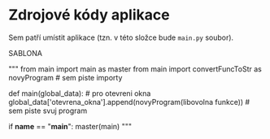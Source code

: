 # Zdrojové kódy aplikace

Sem patří umístit aplikace (tzn. v této složce bude `main.py` soubor).

SABLONA

"""
from main import main as master
from main import convertFuncToStr as novyProgram
    # sem piste importy

def main(global_data):
    # pro otevreni okna global_data['otevrena_okna'].append(novyProgram(libovolna funkce))
    # sem piste svuj program

if __name__ == "__main__":
    master(main)
"""